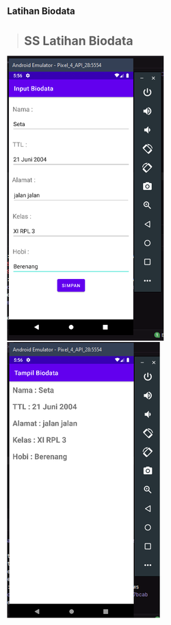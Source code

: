 ## Latihan Biodata
> # SS Latihan Biodata
![ssan](https://github.com/AkuraDiary/LatihanAndroidSekolah/blob/main/ssan/ssan_biodata1.png)
![ssan](https://github.com/AkuraDiary/LatihanAndroidSekolah/blob/main/ssan/ssan_biodata2.png)
